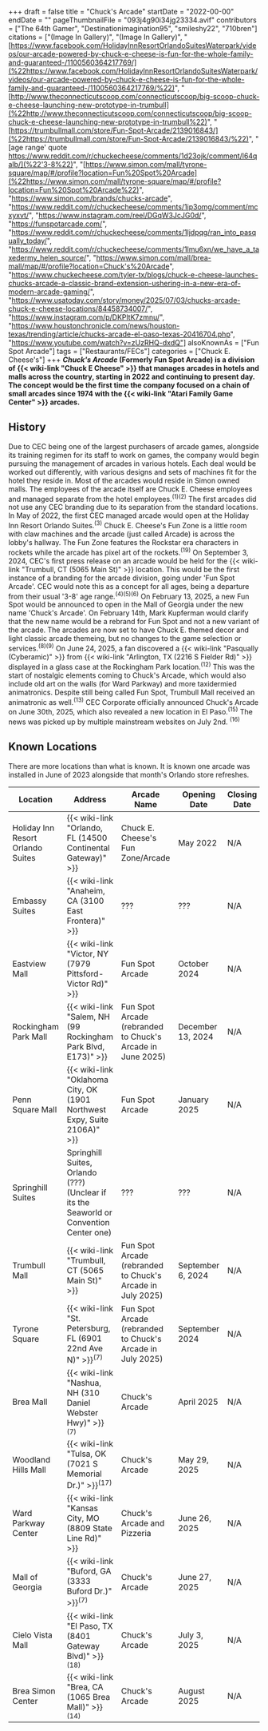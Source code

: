 +++
draft = false
title = "Chuck's Arcade"
startDate = "2022-00-00"
endDate = ""
pageThumbnailFile = "093j4g90i34jg23334.avif"
contributors = ["The 64th Gamer", "Destinationimagination95", "smileshy22", "710bren"]
citations = ["(Image In Gallery)", "(Image In Gallery)", "[https://www.facebook.com/HolidayInnResortOrlandoSuitesWaterpark/videos/our-arcade-powered-by-chuck-e-cheese-is-fun-for-the-whole-family-and-guaranteed-/1100560364217769/](%22https://www.facebook.com/HolidayInnResortOrlandoSuitesWaterpark/videos/our-arcade-powered-by-chuck-e-cheese-is-fun-for-the-whole-family-and-guaranteed-/1100560364217769/%22)", "[http://www.theconnecticutscoop.com/connecticutscoop/big-scoop-chuck-e-cheese-launching-new-prototype-in-trumbull](%22http://www.theconnecticutscoop.com/connecticutscoop/big-scoop-chuck-e-cheese-launching-new-prototype-in-trumbull%22)", "[https://trumbullmall.com/store/Fun-Spot-Arcade/2139016843/](%22https://trumbullmall.com/store/Fun-Spot-Arcade/2139016843/%22)", " [age range' quote https://www.reddit.com/r/chuckecheese/comments/1d23ojk/comment/l64qalb/](%22'3-8%22)", "[https://www.simon.com/mall/tyrone-square/map/#/profile?location=Fun%20Spot%20Arcade](%22https://www.simon.com/mall/tyrone-square/map/#/profile?location=Fun%20Spot%20Arcade%22)", "https://www.simon.com/brands/chucks-arcade", "https://www.reddit.com/r/chuckecheese/comments/1ip3omg/comment/mcxyxvt/", "https://www.instagram.com/reel/DGqW3JcJG0d/", "https://funspotarcade.com/", "https://www.reddit.com/r/chuckecheese/comments/1ljdpqg/ran_into_pasqually_today/", "https://www.reddit.com/r/chuckecheese/comments/1lmu6xn/we_have_a_taxedermy_helen_source/", "https://www.simon.com/mall/brea-mall/map/#/profile?location=Chuck's%20Arcade", "https://www.chuckecheese.com/tyler-tx/blogs/chuck-e-cheese-launches-chucks-arcade-a-classic-brand-extension-ushering-in-a-new-era-of-modern-arcade-gaming/", "https://www.usatoday.com/story/money/2025/07/03/chucks-arcade-chuck-e-cheese-locations/84458734007/", "https://www.instagram.com/p/DKPltK7zmnu/", "https://www.houstonchronicle.com/news/houston-texas/trending/article/chucks-arcade-el-paso-texas-20416704.php", "https://www.youtube.com/watch?v=zUzRHQ-dxdQ"]
alsoKnownAs = ["Fun Spot Arcade"]
tags = ["Restaurants/FECs"]
categories = ["Chuck E. Cheese's"]
+++
***Chuck's Arcade* (Formerly Fun Spot Arcade) is a division of {{< wiki-link "Chuck E Cheese" >}} that manages arcades in hotels and malls across the country, starting in 2022 and continuing to present day.
The concept would be the first time the company focused on a chain of small arcades since 1974 with the {{< wiki-link "Atari Family Game Center" >}} arcades.**

## History

Due to CEC being one of the largest purchasers of arcade games, alongside its training regimen for its staff to work on games, the company would begin pursuing the management of arcades in various hotels. Each deal would be worked out differently, with various designs and sets of machines fit for the hotel they reside in. Most of the arcades would reside in Simon owned malls. The employees of the arcade itself are Chuck E. Cheese employees and managed separate from the hotel employees.<sup>(1)(2)</sup> The first arcades did not use any CEC branding due to its separation from the standard locations.
In May of 2022, the first CEC managed arcade would open at the Holiday Inn Resort Orlando Suites.<sup>(3)</sup> Chuck E. Cheese's Fun Zone is a little room with claw machines and the arcade (just called Arcade) is across the lobby's hallway. The Fun Zone features the Rockstar era characters in rockets while the arcade has pixel art of the rockets.<sup>(19)</sup>
On September 3, 2024, CEC's first press release on an arcade would be held for the {{< wiki-link "Trumbull, CT (5065 Main St)" >}} location. This would be the first instance of a branding for the arcade division, going under 'Fun Spot Arcade'. CEC would note this as a concept for all ages, being a departure from their usual '3-8' age range.<sup>(4)(5)(6)</sup>
On February 13, 2025, a new Fun Spot would be announced to open in the Mall of Georgia under the new name 'Chuck's Arcade'. On February 14th, Mark Kupferman would clarify that the new name would be a rebrand for Fun Spot and not a new variant of the arcade. The arcades are now set to have Chuck E. themed decor and light classic arcade themeing, but no changes to the game selection or services.<sup>(8)(9)</sup>
On June 24, 2025, a fan discovered a {{< wiki-link "Pasqually (Cyberamic)" >}} from {{< wiki-link "Arlington, TX (2216 S Fielder Rd)" >}} displayed in a glass case at the Rockingham Park location.<sup>(12)</sup> This was the start of nostalgic elements coming to Chuck's Arcade, which would also include old art on the walls (for Ward Parkway) and more taxidermied animatronics. Despite still being called Fun Spot, Trumbull Mall received an animatronic as well.<sup>(13)</sup>
CEC Corporate officially announced Chuck's Arcade on June 30th, 2025, which also revealed a new location in El Paso.<sup>(15)</sup> The news was picked up by multiple mainstream websites on July 2nd. <sup>(16)</sup>

## Known Locations

There are more locations than what is known. It is known one arcade was installed in June of 2023 alongside that month's Orlando store refreshes.

| Location                          | Address                                                                                 | Arcade Name                                                 | Opening Date      | Closing Date |
| --------------------------------- | --------------------------------------------------------------------------------------- | ----------------------------------------------------------- | ----------------- | ------------ |
| Holiday Inn Resort Orlando Suites | {{< wiki-link "Orlando, FL (14500 Continental Gateway)" >}}                             | Chuck E. Cheese's Fun Zone/Arcade                           | May 2022          | N/A          |
| Embassy Suites                    | {{< wiki-link "Anaheim, CA (3100 East Frontera)" >}}                                    | ???                                                         | ???               | N/A          |
| Eastview Mall                     | {{< wiki-link "Victor, NY (7979 Pittsford-Victor Rd)" >}}                               | Fun Spot Arcade                                             | October 2024      | N/A          |
| Rockingham Park Mall              | {{< wiki-link "Salem, NH (99 Rockingham Park Blvd, E173)" >}}                           | Fun Spot Arcade (rebranded to Chuck's Arcade in June 2025)  | December 13, 2024 | N/A          |
| Penn Square Mall                  | {{< wiki-link "Oklahoma City, OK (1901 Northwest Expy, Suite 2106A)" >}}                | Fun Spot Arcade                                             | January 2025      | N/A          |
| Springhill Suites                 | Springhill Suites, Orlando (???) (Unclear if its the Seaworld or Convention Center one) | ???                                                         | ???               | N/A          |
| Trumbull Mall                     | {{< wiki-link "Trumbull, CT (5065 Main St)" >}}                                         | Fun Spot Arcade (rebranded to Chuck's Arcade in July 2025) | September 6, 2024 | N/A          |
| Tyrone Square                     | {{< wiki-link "St. Petersburg, FL (6901 22nd Ave N)" >}}<sup>(7)</sup>                  | Fun Spot Arcade (rebranded to Chuck's Arcade in July 2025)  | September 2024    | N/A          |
| Brea Mall                         | {{< wiki-link "Nashua, NH (310 Daniel Webster Hwy)" >}}<sup>(7)</sup>                   | Chuck's Arcade                                              | April 2025        | N/A          |
| Woodland Hills Mall               | {{< wiki-link "Tulsa, OK (7021 S Memorial Dr.)" >}}<sup>(17)</sup>                      | Chuck's Arcade                                              | May 29, 2025      | N/A          |
| Ward Parkway Center               | {{< wiki-link "Kansas City, MO (8809 State Line Rd)" >}}                                | Chuck's Arcade and Pizzeria                                 | June 26, 2025     | N/A          |
| Mall of Georgia                   | {{< wiki-link "Buford, GA (3333 Buford Dr.)" >}}<sup>(7)</sup>                          | Chuck's Arcade                                              | June 27, 2025     | N/A          |
| Cielo Vista Mall                  | {{< wiki-link "El Paso, TX (8401 Gateway Blvd)" >}}<sup>(18)</sup>                      | Chuck's Arcade                                              | July 3, 2025      | N/A          |
| Brea Simon Center                 | {{< wiki-link "Brea, CA (1065 Brea Mall)" >}}<sup>(14)</sup>                            | Chuck's Arcade                                              | August 2025       | N/A          |
